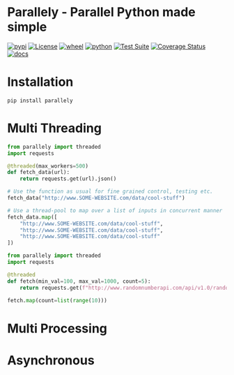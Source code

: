 # Parallely - Parallel Python made simple

[![pypi](https://img.shields.io/pypi/v/parallely.svg)](https://pypi.org/project/parallely/)
[![License](https://img.shields.io/github/license/mvilstrup/parallely)](https://github.com/mvilstrup/parallely/blob/main/LICENSE)
[![wheel](https://img.shields.io/pypi/wheel/parallely.svg)](https://pypi.org/project/parallely/)
[![python](https://img.shields.io/pypi/pyversions/parallely.svg)](https://pypi.org/project/parallely/)
[![Test Suite](https://github.com/mvilstrup/parallely/workflows/Test%20Suite/badge.svg)](https://github.com/mvilstrup/parallely/actions?query=workflow%3A%22Test+Suite%22)
[![Coverage Status](https://coveralls.io/repos/github/MVilstrup/parallely/badge.svg?branch=main)](https://coveralls.io/github/MVilstrup/parallely?branch=main)
[![docs](https://readthedocs.org/projects/parallely/badge/?version=latest)](https://parallely.readthedocs.io/en/latest/?badge=latest)


# Installation
`pip install parallely`

# Multi Threading

```python
from parallely import threaded
import requests

@threaded(max_workers=500)
def fetch_data(url):
    return requests.get(url).json()

# Use the function as usual for fine grained control, testing etc. 
fetch_data("http://www.SOME-WEBSITE.com/data/cool-stuff")

# Use a thread-pool to map over a list of inputs in concurrent manner
fetch_data.map([
    "http://www.SOME-WEBSITE.com/data/cool-stuff",
    "http://www.SOME-WEBSITE.com/data/cool-stuff",
    "http://www.SOME-WEBSITE.com/data/cool-stuff"
])
```

```python
from parallely import threaded
import requests

@threaded
def fetch(min_val=100, max_val=1000, count=5):
    return requests.get(f"http://www.randomnumberapi.com/api/v1.0/random?min={min_val}&max={max_val}&count={count}").json()

fetch.map(count=list(range(10)))
```

# Multi Processing

# Asynchronous
